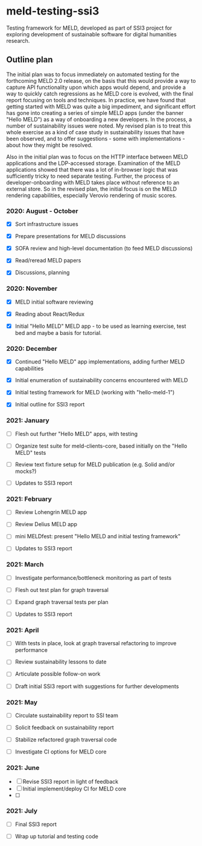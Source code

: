 # meld-testing-ssi3

Testing framework for MELD, developed as part of SSI3 project for exploring development of sustainable software for digital humanities research.

## Outline plan

The initial plan was to focus immediately on automated testing for the forthcoming MELD 2.0 release, on the basis that this would provide a way to capture API functionality upon which apps would depend, and provide a way to quickly catch regressions as he MELD core is evolved, with the final report focusing on tools and techniques.  In practice, we have found that getting started with MELD was quite a big impediment, and significant effort has gone into creating a series of simple MELD apps (under the banner "Hello MELD") as a way of onboarding a new developers.  In the process, a number of sustainability issues were noted.  My revised plan is to treat this whole exercise as a kind of case study in sustainability issues that have been observed, and to offer suggestions - some with implementations - about how they might be resolved.

Also in the initial plan was to focus on the HTTP interface between MELD applications and the LDP-accessed storage.  Examination of the MELD applications showed that there was a lot of in-browser logic that was sufficiently tricky to need separate testing.  Further, the process of developer-onboarding with MELD takes place without reference to an external store.  So in the revised plan, the initial focus is on the MELD rendering capabilities, especially Verovio rendering of music scores.


### 2020: August - October

- [x] Sort infrastructure issues
- [x] Prepare presentations for MELD discussions
- [x] SOFA review and high-level documentation (to feed MELD discussions)
- [x] Read/reread MELD papers
- [x] Discussions, planning


### 2020: November

- [x] MELD initial software reviewing
- [x] Reading about React/Redux
- [x] Initial "Hello MELD" MELD app - to be used as learning exercise, test bed and maybe a basis for tutorial.


### 2020: December

- [x] Continued "Hello MELD" app implementations, adding further MELD capabilities
- [x] Initial enumeration of sustainability concerns encountered with MELD
- [x] Initial testing framework for MELD (working with "hello-meld-1")
- [x] Initial outline for SSI3 report


### 2021: January

- [ ] Flesh out further "Hello MELD" apps, with testing
- [ ] Organize test suite for meld-clients-core, based initially on the "Hello MELD" tests
- [ ] Review text fixture setup for MELD publication (e.g. Solid and/or mocks?)
- [ ] Updates to SSI3 report


### 2021: February

- [ ] Review Lohengrin MELD app
- [ ] Review Delius MELD app
- [ ] mini MELDfest: present "Hello MELD and initial testing framework"
- [ ] Updates to SSI3 report


### 2021: March

- [ ] Investigate performance/bottleneck monitoring as part of tests
- [ ] Flesh out test plan for graph traversal
- [ ] Expand graph traversal tests per plan
- [ ] Updates to SSI3 report


### 2021: April

- [ ] With tests in place, look at graph traversal refactoring to improve performance
- [ ] Review sustainability lessons to date
- [ ] Articulate possible follow-on work
- [ ] Draft initial SSI3 report with suggestions for further developments


### 2021: May

- [ ] Circulate sustainability report to SSI team
- [ ] Solicit feedback on sustainability report
- [ ] Stabilize refactored graph traversal code
- [ ] Investigate CI options for MELD core


### 2021: June

- [ ] Revise SSI3 report in light of feedback
- [ ] Initial implement/deploy CI for MELD core
- [ ] 


### 2021: July

- [ ] Final SSI3 report
- [ ] Wrap up tutorial and testing code


